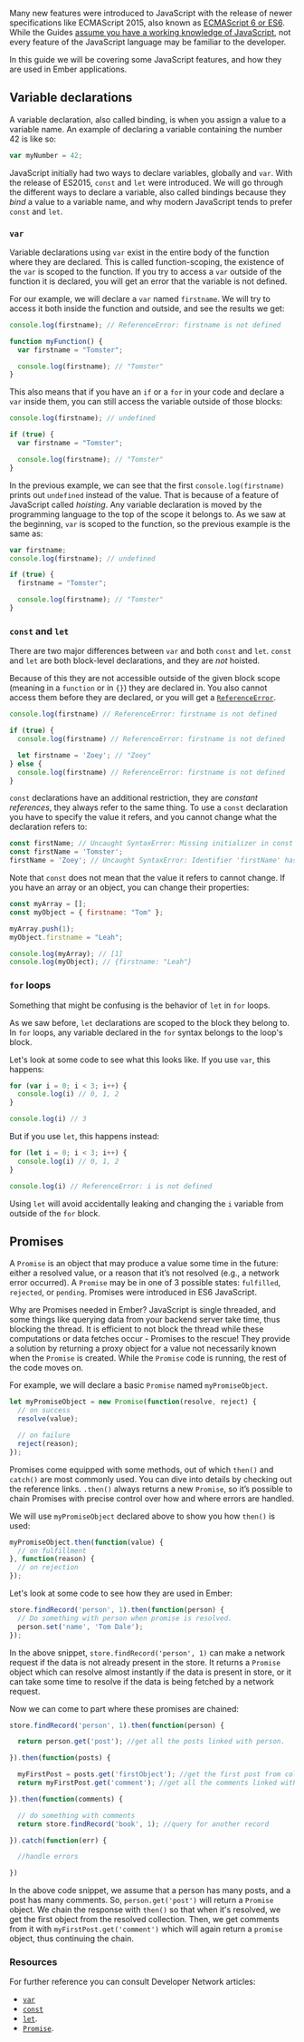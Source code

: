 Many new features were introduced to JavaScript with the release of newer specifications like ECMAScript 2015,
also known as [ECMAScript 6 or ES6](https://developer.mozilla.org/en/docs/Web/JavaScript/New_in_JavaScript/ECMAScript_6_support_in_Mozilla).
While the Guides [assume you have a working knowledge of JavaScript](/#toc_assumptions),
not every feature of the JavaScript language may be familiar to the developer.

In this guide we will be covering some JavaScript features,
and how they are used in Ember applications.

## Variable declarations

A variable declaration, also called binding, is when you assign a value to a variable name.
An example of declaring a variable containing the number 42 is like so:

```javascript
var myNumber = 42;
```

JavaScript initially had two ways to declare variables, globally and `var`.
With the release of ES2015, `const` and `let` were introduced.
We will go through the different ways to declare a variable,
also called bindings because they *bind* a value to a variable name,
and why modern JavaScript tends to prefer `const` and `let`.

### `var`

Variable declarations using `var` exist in the entire body of the function where they are declared.
This is called function-scoping, the existence of the `var` is scoped to the function.
If you try to access a `var` outside of the function it is declared,
you will get an error that the variable is not defined.

For our example, we will declare a `var` named `firstname`.
We will try to access it both inside the function and outside,
and see the results we get:

```javascript
console.log(firstname); // ReferenceError: firstname is not defined

function myFunction() {
  var firstname = "Tomster";

  console.log(firstname); // "Tomster"
}
```

This also means that if you have an `if` or a `for` in your code and declare a `var` inside them,
you can still access the variable outside of those blocks:

```javascript
console.log(firstname); // undefined

if (true) {
  var firstname = "Tomster";

  console.log(firstname); // "Tomster"
}
```

In the previous example, we can see that the first `console.log(firstname)` prints out `undefined` instead of the value.
That is because of a feature of JavaScript called *hoisting*.
Any variable declaration is moved by the programming language to the top of the scope it belongs to.
As we saw at the beginning, `var` is scoped to the function,
so the previous example is the same as:

```javascript
var firstname;
console.log(firstname); // undefined

if (true) {
  firstname = "Tomster";

  console.log(firstname); // "Tomster"
}
```

### `const` and `let`

There are two major differences between `var` and both `const` and `let`.
`const` and `let` are both block-level declarations, and they are *not* hoisted.

Because of this they are not accessible outside of the given block scope (meaning in a `function` or in `{}`) they are declared in.
You also cannot access them before they are declared, or you will get a [`ReferenceError`](https://developer.mozilla.org/en-US/docs/Web/JavaScript/Reference/Global_Objects/ReferenceError).

```javascript
console.log(firstname) // ReferenceError: firstname is not defined

if (true) {
  console.log(firstname) // ReferenceError: firstname is not defined

  let firstname = 'Zoey'; // "Zoey"
} else {
  console.log(firstname) // ReferenceError: firstname is not defined
}
```

`const` declarations have an additional restriction, they are *constant references*,
they always refer to the same thing.
To use a `const` declaration you have to specify the value it refers,
and you cannot change what the declaration refers to:

```javascript
const firstName; // Uncaught SyntaxError: Missing initializer in const declaration
const firstName = 'Tomster';
firstName = 'Zoey'; // Uncaught SyntaxError: Identifier 'firstName' has already been declared
```

Note that `const` does not mean that the value it refers to cannot change.
If you have an array or an object, you can change their properties:

```javascript
const myArray = [];
const myObject = { firstname: "Tom" };

myArray.push(1);
myObject.firstname = "Leah";

console.log(myArray); // [1]
console.log(myObject); // {firstname: "Leah"}
```

### `for` loops

Something that might be confusing is the behavior of `let` in `for` loops.

As we saw before, `let` declarations are scoped to the block they belong to.
In `for` loops, any variable declared in the `for` syntax belongs to the loop's block.

Let's look at some code to see what this looks like.
If you use `var`, this happens:

```javascript
for (var i = 0; i < 3; i++) {
  console.log(i) // 0, 1, 2
}

console.log(i) // 3
```

But if you use `let`, this happens instead:

```javascript
for (let i = 0; i < 3; i++) {
  console.log(i) // 0, 1, 2
}

console.log(i) // ReferenceError: i is not defined
```

Using `let` will avoid accidentally leaking and changing the `i` variable from outside of the `for` block.

## Promises

A `Promise` is an object that may produce a value some time in the future: either a resolved value, or a reason that it’s not resolved (e.g., a network error occurred). A `Promise` may be in one of 3 possible states: `fulfilled`, `rejected`, or `pending`. Promises were introduced in ES6 JavaScript.

Why are Promises needed in Ember? JavaScript is single threaded, and some things like querying data from your backend server take time, thus blocking the thread. It is efficient to not block the thread while these computations or data fetches occur - Promises to the rescue! They provide a solution by returning a proxy object for a value not necessarily known when the `Promise` is created. While the `Promise` code is running, the rest of the code moves on.

For example, we will declare a basic `Promise` named `myPromiseObject`.

```javascript
let myPromiseObject = new Promise(function(resolve, reject) {
  // on success
  resolve(value);

  // on failure
  reject(reason);
});
```

Promises come equipped with some methods, out of which `then()` and `catch()` are most commonly used. You can dive into details by checking out the reference links.
`.then()` always returns a new `Promise`, so it’s possible to chain Promises with precise control over how and where errors are handled.

We will use `myPromiseObject` declared above to show you how `then()` is used:

```javascript
myPromiseObject.then(function(value) {
  // on fulfillment
}, function(reason) {
  // on rejection
});
```

Let's look at some code to see how they are used in Ember:

```javascript
store.findRecord('person', 1).then(function(person) {
  // Do something with person when promise is resolved.
  person.set('name', 'Tom Dale');
});
```

In the above snippet, `store.findRecord('person', 1)` can make a network request if the data is not
already present in the store. It returns a `Promise` object which can resolve almost instantly if the data is present in store, or it can take some time to resolve if the data is being fetched by a network request.

Now we can come to part where these promises are chained:

```javascript
store.findRecord('person', 1).then(function(person) {

  return person.get('post'); //get all the posts linked with person.

}).then(function(posts) {

  myFirstPost = posts.get('firstObject'); //get the first post from collection.
  return myFirstPost.get('comment'); //get all the comments linked with myFirstPost.

}).then(function(comments) {

  // do something with comments
  return store.findRecord('book', 1); //query for another record

}).catch(function(err) {

  //handle errors

})
```

In the above code snippet, we assume that a person has many posts, and a post has many comments. So, `person.get('post')` will return a `Promise` object. We chain the response with `then()` so that when it's resolved, we get the first object from the resolved collection. Then, we get comments from it with `myFirstPost.get('comment')` which will again return a `promise` object, thus continuing the chain.

### Resources

For further reference you can consult Developer Network articles:

* [`var`](https://developer.mozilla.org/en-US/docs/Web/JavaScript/Reference/Statements/var)
* [`const`](https://developer.mozilla.org/en-US/docs/Web/JavaScript/Reference/Statements/const)
* [`let`](https://developer.mozilla.org/en-US/docs/Web/JavaScript/Reference/Statements/let).
* [`Promise`](https://developer.mozilla.org/en-US/docs/Web/JavaScript/Reference/Global_Objects/Promise).

